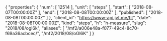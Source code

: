 {
  "properties": {
    "num": [
      12514
    ],
    "unit": [
      "steps"
    ],
    "start": [
      "2018-08-07T00:00:00Z"
    ],
    "end": [
      "2018-08-08T00:00:00Z"
    ],
    "published": [
      "2018-08-08T00:00:00Z"
    ]
  },
  "client_id": "https://www-api.jvt.me/fit",
  "date": "2018-08-08T00:00:00Z",
  "kind": "steps",
  "h": "h-measure",
  "slug": "2018/08/ogl6k",
  "aliases": [
    "/mf2/a006e48a-f077-49c4-8c70-f69a36acbcec/",
    "/mf2/2018/08/oGl6K"
  ]
}
